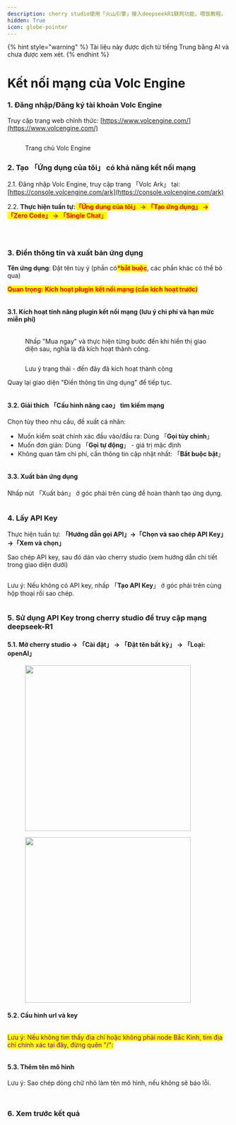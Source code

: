 ```yaml
---
description: cherry studio使用「火山引擎」接入deepseekR1联网功能，喂饭教程。
hidden: True
icon: globe-pointer
---
```


{% hint style="warning" %}
Tài liệu này được dịch từ tiếng Trung bằng AI và chưa được xem xét.
{% endhint %}

# Kết nối mạng của Volc Engine

### 1. Đăng nhập/Đăng ký tài khoản Volc Engine <a href="#rclz7" id="rclz7"></a>

Truy cập trang web chính thức: [https://www.volcengine.com/](https://www.volcengine.com/)

<figure><img src="../.gitbook/assets/image (51).png" alt=""><figcaption><p>Trang chủ Volc Engine</p></figcaption></figure>

### 2. Tạo 「Ứng dụng của tôi」 có khả năng kết nối mạng <a href="#gvzaa" id="gvzaa"></a>

2.1. Đăng nhập Volc Engine, truy cập trang 「Volc Ark」 tại: [https://console.volcengine.com/ark](https://console.volcengine.com/ark)

2.2. **Thực hiện tuần tự:**<mark style="color:red;">**「Ứng dụng của tôi」 → 「Tạo ứng dụng」 → 「Zero Code」 → 「Single Chat」**</mark> &#x20;

<figure><img src="../.gitbook/assets/image (53).png" alt=""><figcaption></figcaption></figure>

<figure><img src="../.gitbook/assets/image (54).png" alt=""><figcaption></figcaption></figure>

<figure><img src="../.gitbook/assets/image (71).png" alt=""><figcaption></figcaption></figure>

### 3. Điền thông tin và xuất bản ứng dụng <a href="#zzdfe" id="zzdfe"></a>

**Tên ứng dụng**: Đặt tên tùy ý (phần có<mark style="color:red;">**\*bắt buộc**</mark>, các phần khác có thể bỏ qua)

<mark style="color:red;">**Quan trọng: Kích hoạt plugin kết nối mạng (cần kích hoạt trước)**</mark>

<figure><img src="../.gitbook/assets/image (56).png" alt=""><figcaption></figcaption></figure>

#### 3.1. Kích hoạt tính năng plugin kết nối mạng (lưu ý chi phí và hạn mức miễn phí) <a href="#mwn38" id="mwn38"></a>

<figure><img src="../.gitbook/assets/image (57).png" alt=""><figcaption><p>Nhấp "Mua ngay" và thực hiện từng bước đến khi hiển thị giao diện sau, nghĩa là đã kích hoạt thành công.</p></figcaption></figure>

<figure><img src="../.gitbook/assets/image (58).png" alt=""><figcaption><p>Lưu ý trạng thái - đến đây đã kích hoạt thành công</p></figcaption></figure>

Quay lại giao diện "Điền thông tin ứng dụng" để tiếp tục.

<figure><img src="../.gitbook/assets/image (59).png" alt=""><figcaption></figcaption></figure>

#### 3.2. Giải thích 「Cấu hình nâng cao」 tìm kiếm mạng <a href="#sp6uz" id="sp6uz"></a>

Chọn tùy theo nhu cầu, đề xuất cá nhân:

* Muốn kiểm soát chính xác đầu vào/đầu ra: Dùng 「**Gọi tùy chỉnh**」
* Muốn đơn giản: Dùng 「**Gọi tự động**」 - giá trị mặc định
* Không quan tâm chi phí, cần thông tin cập nhật nhất: 「**Bắt buộc bật**」

<figure><img src="../.gitbook/assets/image (60).png" alt=""><figcaption></figcaption></figure>

#### 3.3. Xuất bản ứng dụng <a href="#fe1gf" id="fe1gf"></a>

Nhấp nút 「Xuất bản」 ở góc phải trên cùng để hoàn thành tạo ứng dụng.

<figure><img src="../.gitbook/assets/image (61).png" alt=""><figcaption></figcaption></figure>

### 4. Lấy API Key <a href="#jtqlu" id="jtqlu"></a>

Thực hiện tuần tự: **「Hướng dẫn gọi API」→「Chọn và sao chép API Key」→「Xem và chọn」**

Sao chép API key, sau đó dán vào cherry studio (xem hướng dẫn chi tiết trong giao diện dưới)

<figure><img src="../.gitbook/assets/image (62).png" alt=""><figcaption></figcaption></figure>

Lưu ý: Nếu không có API key, nhấp 「**Tạo API Key**」 ở góc phải trên cùng hộp thoại rồi sao chép.

<figure><img src="../.gitbook/assets/image (63).png" alt=""><figcaption></figcaption></figure>

### 5. Sử dụng API Key trong cherry studio để truy cập mạng deepseek-R1 <a href="#lrefj" id="lrefj"></a>

#### 5.1. Mở cherry studio → 「Cài đặt」 → 「Đặt tên bất kỳ」 → 「Loại: openAI」 <a href="#dvrbv" id="dvrbv"></a>

<figure><img src="../.gitbook/assets/image (64).png" alt="" width="375"><figcaption></figcaption></figure>

<figure><img src="../.gitbook/assets/image (65).png" alt="" width="375"><figcaption></figcaption></figure>

#### 5.2. Cấu hình url và key <a href="#mt8y0" id="mt8y0"></a>

<figure><img src="../.gitbook/assets/image (66).png" alt=""><figcaption></figcaption></figure>

<mark style="color:purple;">Lưu ý: Nếu không tìm thấy địa chỉ hoặc không phải node Bắc Kinh, tìm địa chỉ chính xác tại đây, đừng quên "/":</mark>

<figure><img src="../.gitbook/assets/image (67).png" alt=""><figcaption></figcaption></figure>

#### 5.3. Thêm tên mô hình <a href="#qmh3i" id="qmh3i"></a>

Lưu ý: Sao chép dòng chữ nhỏ làm tên mô hình, nếu không sẽ báo lỗi.

<figure><img src="../.gitbook/assets/image (68).png" alt=""><figcaption></figcaption></figure>

<figure><img src="../.gitbook/assets/image (69).png" alt=""><figcaption></figcaption></figure>

### 6. Xem trước kết quả <a href="#peb2p" id="peb2p"></a>

<figure><img src="../.gitbook/assets/image (70).png" alt=""><figcaption></figcaption></figure>